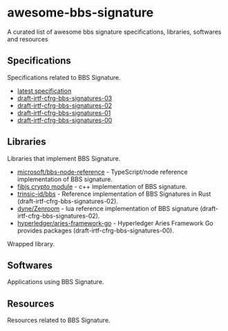 # awesome-bbs-signature
A curated list of awesome bbs signature specifications, libraries, softwares and resources

## Specifications

Specifications related to BBS Signature.

- [latest specification](https://identity.foundation/bbs-signature/draft-irtf-cfrg-bbs-signatures.html)
- [draft-irtf-cfrg-bbs-signatures-03](https://datatracker.ietf.org/doc/draft-irtf-cfrg-bbs-signatures/03/)
- [draft-irtf-cfrg-bbs-signatures-02](https://datatracker.ietf.org/doc/draft-irtf-cfrg-bbs-signatures/02/)
- [draft-irtf-cfrg-bbs-signatures-01](https://datatracker.ietf.org/doc/draft-irtf-cfrg-bbs-signatures/01/)
- [draft-irtf-cfrg-bbs-signatures-00](https://datatracker.ietf.org/doc/draft-irtf-cfrg-bbs-signatures/00/)

## Libraries

Libraries that implement BBS Signature.

- [microsoft/bbs-node-reference](https://github.com/microsoft/bbs-node-reference) - TypeScript/node reference implementation of BBS signature.
- [fibjs crypto module](https://github.com/fibjs/fibjs/tree/dev/fibjs/src/crypto/bbs) - c++ implementation of BBS signature.
- [trinsic-id/bbs](https://github.com/trinsic-id/bbs) - Reference implementation of BBS Signatures in Rust (draft-irtf-cfrg-bbs-signatures-02).
- [dyne/Zenroom](https://github.com/dyne/Zenroom/blob/3d9c2c31babfdb9e5e8f5171125639f0afa849bd/src/lua/crypto_bbs.lua) - lua reference implementation of BBS signature (draft-irtf-cfrg-bbs-signatures-02).
- [hyperledger/aries-framework-go](https://github.com/hyperledger/aries-framework-go/tree/main/component/kmscrypto/crypto/primitive/bbs12381g2pub) - Hyperledger Aries Framework Go provides packages (draft-irtf-cfrg-bbs-signatures-00).

Wrapped library.

## Softwares

Applications using BBS Signature.

## Resources

Resources related to BBS Signature.

